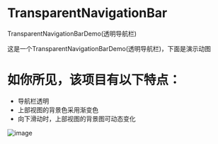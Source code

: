# TransparentNavigationBar
TransparentNavigationBarDemo(透明导航栏)

这是一个TransparentNavigationBarDemo(透明导航栏)，下面是演示动图

# 如你所见，该项目有以下特点：

- 导航栏透明
- 上部视图的背景色采用渐变色
- 向下滑动时，上部视图的背景图可动态变化

![image](https://github.com/cimain/TransparentNavigationBar/blob/master/showGIF/t51.gif?raw=true)
